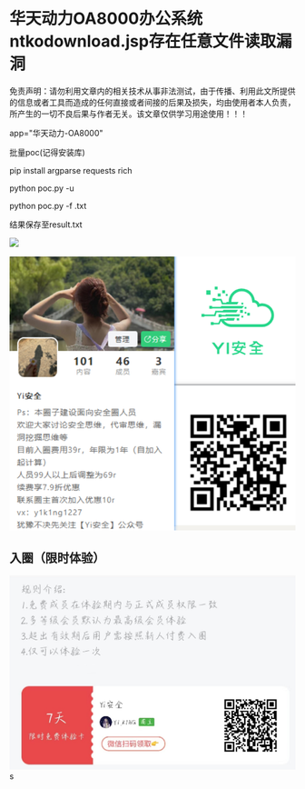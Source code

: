 # 华天动力OA8000办公系统ntkodownload.jsp存在任意文件读取漏洞

免责声明：请勿利用文章内的相关技术从事非法测试，由于传播、利用此文所提供的信息或者工具而造成的任何直接或者间接的后果及损失，均由使用者本人负责，所产生的一切不良后果与作者无关。该文章仅供学习用途使用！！！

app="华天动力-OA8000"

批量poc(记得安装库)

pip install argparse requests rich

python poc.py -u 

python poc.py -f  .txt

结果保存至result.txt

![](assets/Snipaste_2024-02-07_19-04-37.png)

![image-20240202203022822](assets/image-20240202203022822.png)

## 入圈（限时体验）



![image-20240121123620660](assets/image-20240121123620660.png)s

